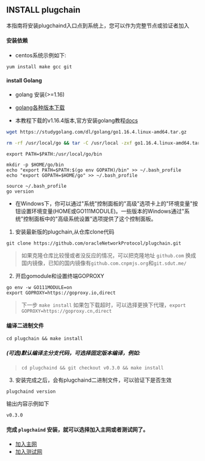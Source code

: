 ## INSTALL plugchain
本指南将安装plugchaind入口点到系统上，您可以作为完整节点或验证者加入
#### 安装依赖
- centos系统示例如下:
```
yum install make gcc git
```
#### install Golang

- golang 安装(>=1.16)

- [golang各种版本下载](https://studygolang.com/dl)

- 本教程下载的v1.16.4版本,官方安装golang教程[docs](https://golang.org/doc/install)

```sh
wget https://studygolang.com/dl/golang/go1.16.4.linux-amd64.tar.gz
```

```sh
rm -rf /usr/local/go && tar -C /usr/local -zxf go1.16.4.linux-amd64.tar.gz
```

```
export PATH=$PATH:/usr/local/go/bin 
```

```
mkdir -p $HOME/go/bin
echo "export PATH=$PATH:$(go env GOPATH)/bin" >> ~/.bash_profile
echo "export GOPATH=$HOME/go" >> ~/.bash_profile
```

```
source ~/.bash_profile
go version
```

- 在Windows下，你可以通过"系统"控制面板的"高级"选项卡上的"环境变量"按钮设置环境变量(HOME或GO111MODULE)。一些版本的Windows通过"系统"控制面板中的"高级系统设置"选项提供了这个控制面板。

1.  安装最新版的plugchain,从仓库clone代码

```
git clone https://github.com/oracleNetworkProtocol/plugchain.git
```
> 如果克隆仓库比较慢或者没反应的情况，可以把克隆地址 `github.com` 换成国内镜像，已知的国内镜像有`github.com.cnpmjs.org`和`git.sdut.me/`

2.  开启gomodule和设置终端GOPROXY

```
go env -w GO111MODULE=on
export GOPROXY=https://goproxy.io,direct
```

> 下一步 `make install` 如果包下载超时，可以选择更换下代理，`export GOPROXY=https://goproxy.cn,direct`
#### 编译二进制文件
```shell
cd plugchain && make install
```
##### (可选)默认编译主分支代码，可选择固定版本编译，例如: 
> `cd plugchaind && git checkout v0.3.0 && make install`

3. 安装完成之后，会有plugchaind二进制文件，可以验证下是否生效

```
plugchaind version
```

输出内容示例如下

```
v0.3.0
```
####  完成 `plugchaind` 安装，就可以选择加入主网或者测试网了。
- [加入主网](./mainnet.md)
- [加入测试网](./testnet.md)

<!-- - 初始化节点，默认数据目录

```
plugchaind init mycustomMoniker --chain-id plugchain
```

- （可选）初始化节点，自定义数据目录 ，默认数据目录为 ~/.plugchain，如要更改，请把默认的删除，重新初始化自己的节点 指向--home, `plugchaind init mycustomMoniker --home node --chain-id plugchain`

```shell
APPHOME="~/.plugchain"
```

- 初始化完成之后,获取主网创世文件,下载 `https://github.com/oracleNetworkProtocol/plugchain/blob/main/mainnet/v1/genesis.json` 文件

- 把下载的`genesis.json`文件，覆盖掉数据目录的 `$APPHOME/config/genesis.json`

- 需要将正常的种子节点添加到$APPHOME/config/config.toml里，不然节点无法正常工作 ，种子信息在 `https://github.com/oracleNetworkProtocol/plugchain/blob/main/mainnet/v1/seeds.txt` 文件里面

- 修改--home目录下的 `$APPHOME/config/config.toml` 中的`seeds`参数,把seeds.txt文件中的种子信息，填充到`seeds`字段里面

- 您的全节点将未确认的事务保存在其内存池中。为了防止垃圾邮件，最好设置一个交易必须满足的最小gas价格，以便在您的节点的内存池中被接受。这个参数 `min-gas-prices` 可以在下面的文件$APPHOME/config/app.toml中设置,也可以直接启动时设置。如下：

- 运行 `plugchaind start --minimum-gas-prices 0.0001plug` 加入到主网中。。。 -->
